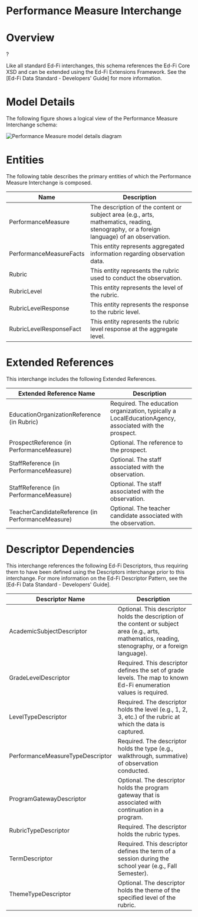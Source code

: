 # Performance Measure Interchange

# Overview

?



Like all standard Ed-Fi interchanges, this schema references the Ed-Fi Core XSD and can be extended using the Ed-Fi Extensions Framework. See the [Ed-Fi Data Standard - Developers' Guide] for more information.



# Model Details

The following figure shows a logical view of the Performance Measure Interchange schema:  

![Performance Measure model details diagram](img/InterchangePerformanceMeasure-interchange-brief.png)


# Entities

The following table describes the primary entities of which the Performance Measure Interchange is composed.  

| Name | Description |
|----------|-----------------|
| PerformanceMeasure | The description of the content or subject area (e.g., arts, mathematics, reading, stenography, or a foreign language) of an observation. |
| PerformanceMeasureFacts | This entity represents aggregated information regarding observation data. |
| Rubric | This entity represents the rubric used to conduct the observation. |
| RubricLevel | This entity represents the level of the rubric. |
| RubricLevelResponse | This entity represents the response to the rubric level. |
| RubricLevelResponseFact | This entity represents the rubric level response at the aggregate level. |



# Extended References


This interchange includes the following Extended References.  

| Extended Reference Name | Description |
|-----------------------------|-----------------|
| EducationOrganizationReference (in Rubric) | Required.  The education organization, typically a LocalEducationAgency, associated with the prospect. |
| ProspectReference (in PerformanceMeasure) | Optional.  The reference to the prospect. |
| StaffReference (in PerformanceMeasure) | Optional.  The staff associated with the observation. |
| StaffReference (in PerformanceMeasure) | Optional.  The staff associated with the observation. |
| TeacherCandidateReference (in PerformanceMeasure) | Optional.  The teacher candidate associated with the observation. |



# Descriptor Dependencies

This interchange references the following Ed-Fi Descriptors, thus requiring them to have been defined using the Descriptors interchange prior to this interchange. For more information on the Ed-Fi Descriptor Pattern, see the [Ed-Fi Data Standard - Developers' Guide].  

| Descriptor Name | Description |
|---------------------|-----------------|
| AcademicSubjectDescriptor | Optional.  This descriptor holds the description of the content or subject area (e.g., arts, mathematics, reading, stenography, or a foreign language). |
| GradeLevelDescriptor | Required.  This descriptor defines the set of grade levels. The map to known Ed-Fi enumeration values is required. |
| LevelTypeDescriptor | Required.  The descriptor holds the level (e.g., 1, 2, 3, etc.) of the rubric at which the data is captured. |
| PerformanceMeasureTypeDescriptor | Required.  The descriptor holds the type (e.g., walkthrough, summative) of observation conducted. |
| ProgramGatewayDescriptor | Optional.  The descriptor holds the program gateway that is associated with continuation in a program. |
| RubricTypeDescriptor | Required.  The descriptor holds the rubric types. |
| TermDescriptor | Required.  This descriptor defines the term of a session during the school year (e.g., Fall Semester). |
| ThemeTypeDescriptor | Optional.  The descriptor holds the theme of the specified level of the rubric. |


